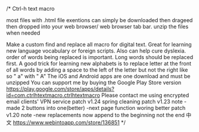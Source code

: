 /* Ctrl-h text macro

most files with .html file exentions can simply be downloaded then drageed then dropped into your web browser/ web browser tab bar. unzip the files when needed 

Make a custom find and replace all macro for digital text. Great for learning new language vocabulary or foreign scripts. Also can help cure dyslexia. order of words being replaced is important. Long words should be replaced first. A good trick for learning new alphabets is to replace letter at the front of all words by adding a space to the left of the letter but not the right like so " a" with " A" The iOS and Android apps are one download and must be unzipped You can support me by buying the Google Play Store version https://play.google.com/store/apps/details?id=com.ctrlhtextmacro.ctrlhtextmacro Please contact me using encrypted email clients' VPN service patch v1.24 spring cleaning patch v1.23 note -made 2 buttons into one(better) -next page function woring better patch v1.20 note -new replacements now append to the beginning not the end 中文 https://www.webintoapp.com/store/136851
*/
